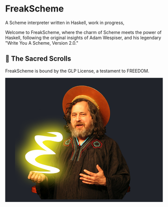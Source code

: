 # FreakScheme

A Scheme interpreter written in Haskell, work in progress,

Welcome to FreakScheme, where the charm of Scheme meets the power of Haskell,
following the original insights of Adam Wespiser, and his legendary "Write You A
Scheme, Version 2.0."


## 📜 The Sacred Scrolls

FreakScheme is bound by the GLP License, a testament to FREEDOM.

![alt text](whatever/image.png) 
